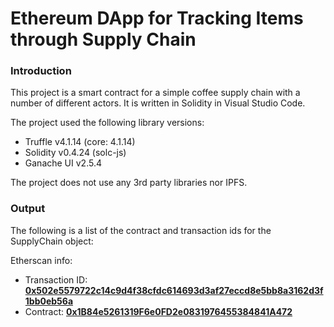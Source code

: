 # Ethereum DApp for Tracking Items through Supply Chain

### Introduction

This project is a smart contract for a simple coffee supply chain with a number of different actors. It is written in Solidity in Visual Studio Code.

The project used the following library versions:

- Truffle v4.1.14 (core: 4.1.14)
- Solidity v0.4.24 (solc-js)
- Ganache UI v2.5.4 

The project does not use any 3rd party libraries nor IPFS.

### Output

The following is a list of the contract and transaction ids for the SupplyChain object:

Etherscan info:

- Transaction ID: [**0x502e5579722c14c9d4f38cfdc614693d3af27eccd8e5bb8a3162d3f1bb0eb56a**](https://rinkeby.etherscan.io/tx/0x502e5579722c14c9d4f38cfdc614693d3af27eccd8e5bb8a3162d3f1bb0eb56a)
- Contract: [**0x1B84e5261319F6e0FD2e0831976455384841A472**](https://rinkeby.etherscan.io/address/0x1b84e5261319f6e0fd2e0831976455384841a472)

